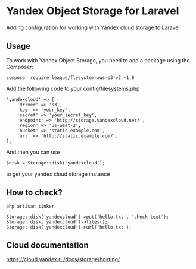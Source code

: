# Yandex Object Storage for Laravel
Adding configuration for working with Yandex cloud storage to Laravel

## Usage

To work with Yandex Object Storage, you need to add a package using the Composer:

```
composer require league/flysystem-aws-s3-v3 ~1.0
```

Add the following code to your config/filesystems.php

```
'yandexcloud' => [
    'driver' => 's3',
    'key' => 'your_key',
    'secret' => 'your_secret_key',
    'endpoint' => 'http://storage.yandexcloud.net/',
    'region' => 'us-west-2',
    'bucket' => 'static.example.com',
    'url' => 'http://static.example.com/',
],
```

And then you can use

```
$disk = Storage::disk('yandexcloud');
```

to get your yandex cloud storage instance

## How to check?
```
php artisan tinker
```

```
Storage::disk('yandexcloud')->put('hello.txt', 'check text');
Storage::disk('yandexcloud')->files();
Storage::disk('yandexcloud')->url('hello.txt');
```
## Cloud documentation
https://cloud.yandex.ru/docs/storage/hosting/

